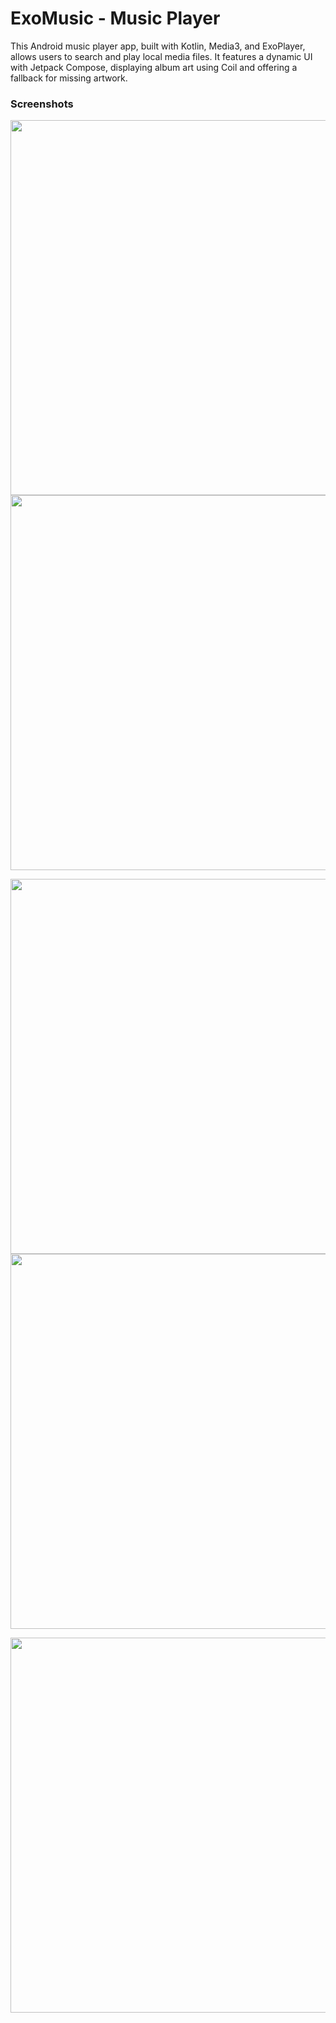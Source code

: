 <h1>ExoMusic - Music Player</h1>
<p>This Android music player app, built with Kotlin, Media3, and ExoPlayer, allows users to search and play local media files. It features a dynamic UI with Jetpack Compose, displaying album art using Coil and offering a fallback for missing artwork.</p>
<h3>Screenshots</h3>

<p>
  <img src="https://github.com/Saras0022/Uniwall/blob/master/screenshots/Screenshot_20250128-084038_Uniwall.jpg" height="600" />
  <img src="https://github.com/Saras0022/Uniwall/blob/master/screenshots/Screenshot_20250128-084154_Uniwall.jpg" height="600" />
</p>
<p>
  <img src="https://github.com/Saras0022/Uniwall/blob/master/screenshots/Screenshot_20250128-084159_Uniwall.jpg" height="600" />
  <img src="https://github.com/Saras0022/Uniwall/blob/master/screenshots/Screenshot_20250128-084215_OneUIHome.jpg" height="600" />
</p>
<p>
  <img src="https://github.com/Saras0022/Uniwall/blob/master/screenshots/Screenshot_20250128-084240_Uniwall.jpg" height="600" />
</p>
